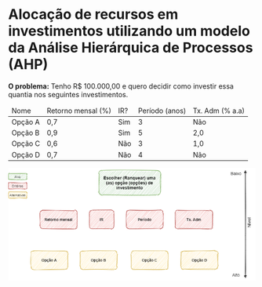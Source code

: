 # **Alocação de recursos em investimentos utilizando um modelo da Análise Hierárquica de Processos (AHP)**

**O problema:** Tenho R$ 100.000,00 e quero decidir como investir essa quantia nos seguintes investimentos.


<table>
<thead><tr><td>Nome</td><td>Retorno mensal (%)</td><td>IR?</td><td>Período (anos)</td><td>Tx. Adm (% a.a)</td></tr></thead>
<tbody>
<tr><td>Opção A</td><td>0,7</td><td>Sim</td><td>3</td><td>Não</td></tr>
<tr><td>Opção B</td><td>0,9</td><td>Sim</td><td>5</td><td>2,0</td></tr>
<tr><td>Opção C</td><td>0,6</td><td>Não</td><td>3</td><td>1,0</td></tr>
<tr><td>Opção D</td><td>0,7</td><td>Não</td><td>4</td><td>Não</td></tr>
</tbody>
</table>

<img src="ahp.png">
  
  
